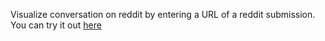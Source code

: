 Visualize conversation on reddit by entering a URL of a reddit submission.
You can try it out [here](https://vsoni1.pythonanywhere.com/) 
